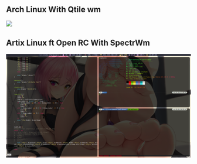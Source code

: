 <h2> Arch Linux With Qtile wm </h2>
<img src="https://raw.githubusercontent.com/jSierraB3991/dotfiles/main/qtile/arch-qtile-fish.png" />

<h2> Artix Linux ft Open RC With SpectrWm </h2>
<img src="https://raw.githubusercontent.com/jSierraB3991/dotfiles/main/spectrwm/artix-open-rc-spectrwm-fish.png" />


